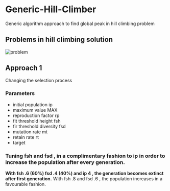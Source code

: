 # Generic-Hill-Climber
Generic algorithm approach to find global peak in hill climbing problem
## Problems in hill climbing solution ##
![problem](https://image.slidesharecdn.com/heuristicsearchtechniques-160509111230/95/heuristic-search-techniques-artificial-intelligence-8-638.jpg?cb=1462792952)
## Approach 1 ##
Changing the selection process 
### Parameters ###
* initial population ip
* maximum value MAX
* reproduction factor rp
* fit threshold height fsh
* fir threshold diversity fsd
* mutation rate mt
* retain rate rt
* target 
### Tuning fsh and fsd , in a complimentary fashion to ip in order to increase the population after every generation. ###
**With fsh .6 (60%) fsd .4 (40%) and ip 4 , the generation becomes extinct after first generation.**
With fsh .8 and fsd .6 , the population increases in a favourable fashion.




